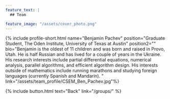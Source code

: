 ```yaml
---
feature_text: |
  ## Team

feature_image: "/assets/cover_photo.png"
---
```

{% include profile-short.html name="Benjamin Pachev" position="Graduate Student, The Oden Institute, University of Texas at Austin" position2=""  bio="Benjamin is the oldest of 11 children and was born and raised in Provo, Utah. He is half Russian and has lived for a couple of years in the Ukraine. His research interests include partial differential equations, numerical analysis, parallel algorithms, and efficient algorithm design. His interests outside of mathematics include running marathons and studying foreign languages (currently Spanish and Mandarin).
" link="/assets/team_profile/CSEM_Ben_Pachev.jpg"%}



[]()


{% include button.html text="Back" link="/groups/" %}
